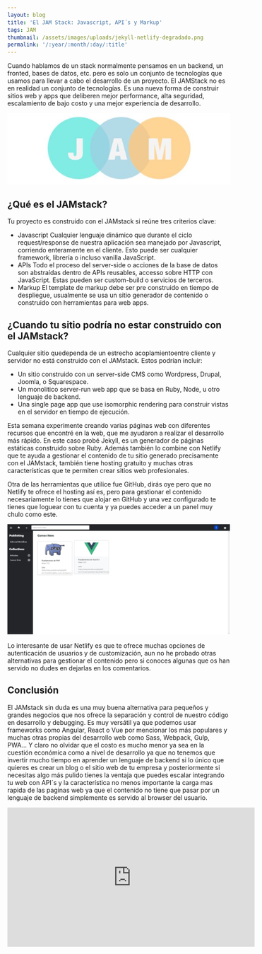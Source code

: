 ```yaml
---
layout: blog
title: 'El JAM Stack: Javascript, API´s y Markup'
tags: JAM
thumbnail: /assets/images/uploads/jekyll-netlify-degradado.png
permalink: '/:year/:month/:day/:title'
---
```

Cuando hablamos de un stack normalmente pensamos en un backend, un fronted, bases de datos, etc. pero es solo un conjunto de tecnologías que usamos para llevar a cabo el desarrollo de un proyecto. El JAMStack no es en realidad un conjunto de tecnologías. Es una nueva forma de construir sitios web y apps que deliberen mejor performance, alta seguridad, escalamiento de bajo costo y una mejor experiencia de desarrollo.

![undefined](/assets/images/uploads/JAM.jpg)

## ¿Qué es el JAMstack?

Tu proyecto es construido con el JAMstack si reúne tres criterios clave:

* Javascript
  Cualquier lenguaje dinámico que durante el ciclo  request/response de nuestra aplicación sea manejado por Javascript, corriendo enteramente en el cliente. Esto puede ser cualquier framework, librería o incluso vanilla JavaScript.
* APIs
  Todo el proceso del server-side o acciones de la base de datos son abstraídas dentro de APIs reusables, accesso sobre HTTP con JavaScript. Estas pueden ser custom-build o servicios de terceros.
* Markup
  El template de markup debe ser pre construido en tiempo de despliegue, usualmente se usa un sitio generador de contenido o construido con herramientas para web apps.

## ¿Cuando tu sitio podría no estar construido con el JAMstack?

Cualquier sitio quedependa de un estrecho acoplamientoentre cliente y servidor no está construido con el JAMstack. Estos podrían incluir:

* Un sitio construido con un server-side CMS como Wordpress, Drupal, Joomla, o Squarespace.
* Un monolitico server-run web app que se basa en Ruby, Node, u otro lenguaje de backend.
* Una single page app que use isomorphic rendering para construir vistas en el servidor en tiempo de ejecución.

Esta semana experimente creando varias páginas web con diferentes recursos que encontré en la web, que me ayudaron a realizar el desarrollo más rápido. En este caso probé Jekyll, es un generador de páginas estáticas construido sobre Ruby. Además también lo combine con Netlify que te ayuda a gestionar el contenido de tu sitio generado precisamente con el JAMstack, también tiene hosting gratuito y muchas otras características que te permiten crear sitios web profesionales.

Otra de las herramientas que utilice fue GitHub, dirás oye pero que no Netlify te ofrece el hosting así es, pero para gestionar el contenido necesariamente lo tienes que alojar en GitHub y una vez configurado te tienes que loguear con tu cuenta y ya puedes acceder a un panel muy chulo como este.

![undefined](/assets/images/uploads/NetlifyCMS.JPG)

Lo interesante de usar Netlify es que te ofrece muchas opciones de autenticación de usuarios y de customización, aun no he probado otras alternativas para gestionar el contenido pero si conoces algunas que os han servido no dudes en dejarlas en los comentarios.

## Conclusión

El JAMstack sin duda es una muy buena alternativa para pequeños y grandes negocios que nos ofrece la separación y control de nuestro código en desarrollo y debugging. Es muy versátil ya que podemos usar frameworks como Angular, React o Vue por mencionar los más populares y muchas otras propias del desarrollo web como Sass, Webpack, Gulp, PWA... Y claro no olvidar que el costo es mucho menor ya sea en la cuestión económica como a nivel de desarrollo ya que no tenemos que invertir mucho tiempo en aprender un lenguaje de backend si lo único que quieres es crear un blog o el sitio web de tu empresa y posteriormente si necesitas algo más pulido tienes la ventaja que puedes escalar integrando tu web con API´s y la característica no menos importante la carga mas rapida de las paginas web ya que el contenido no tiene que pasar por un lenguaje de backend simplemente es servido al browser del usuario.

<!--EndFragment-->

<iframe width="560" height="315" src="https://www.youtube.com/embed/DJoGU5xuN_c" frameborder="0" allow="autoplay; encrypted-media" allowfullscreen></iframe>
